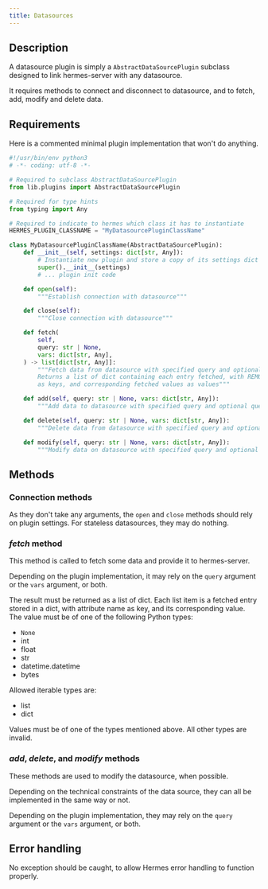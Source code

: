 ```yaml
---
title: Datasources
---
```


## Description

A datasource plugin is simply a `AbstractDataSourcePlugin` subclass designed to link hermes-server with any datasource.

It requires methods to connect and disconnect to datasource, and to fetch, add, modify and delete data.

## Requirements

Here is a commented minimal plugin implementation that won't do anything.

```py
#!/usr/bin/env python3
# -*- coding: utf-8 -*-

# Required to subclass AbstractDataSourcePlugin
from lib.plugins import AbstractDataSourcePlugin

# Required for type hints
from typing import Any

# Required to indicate to hermes which class it has to instantiate
HERMES_PLUGIN_CLASSNAME = "MyDatasourcePluginClassName"

class MyDatasourcePluginClassName(AbstractDataSourcePlugin):
    def __init__(self, settings: dict[str, Any]):
        # Instantiate new plugin and store a copy of its settings dict in self._settings
        super().__init__(settings)
        # ... plugin init code

    def open(self):
        """Establish connection with datasource"""

    def close(self):
        """Close connection with datasource"""

    def fetch(
        self,
        query: str | None,
        vars: dict[str, Any],
    ) -> list[dict[str, Any]]:
        """Fetch data from datasource with specified query and optional queryvars.
        Returns a list of dict containing each entry fetched, with REMOTE_ATTRIBUTES
        as keys, and corresponding fetched values as values"""

    def add(self, query: str | None, vars: dict[str, Any]):
        """Add data to datasource with specified query and optional queryvars"""

    def delete(self, query: str | None, vars: dict[str, Any]):
        """Delete data from datasource with specified query and optional queryvars"""

    def modify(self, query: str | None, vars: dict[str, Any]):
        """Modify data on datasource with specified query and optional queryvars"""
```

## Methods

### Connection methods

As they don't take any arguments, the `open` and `close` methods should rely on plugin settings.
For stateless datasources, they may do nothing.

### *fetch* method

This method is called to fetch some data and provide it to hermes-server.

Depending on the plugin implementation, it may rely on the `query` argument or the `vars` argument, or both.

The result must be returned as a list of dict. Each list item is a fetched entry stored in a dict, with attribute name as key, and its corresponding value. The value must be of one of the following Python types:

- `None`
- int
- float
- str
- datetime.datetime
- bytes

Allowed iterable types are:

- list
- dict

Values ​​must be of one of the types mentioned above. All other types are invalid.

### *add*, *delete*, and *modify* methods

These methods are used to modify the datasource, when possible.

Depending on the technical constraints of the data source, they can all be implemented in the same way or not.

Depending on the plugin implementation, they may rely on the `query` argument or the `vars` argument, or both.

## Error handling

No exception should be caught, to allow Hermes error handling to function properly.
